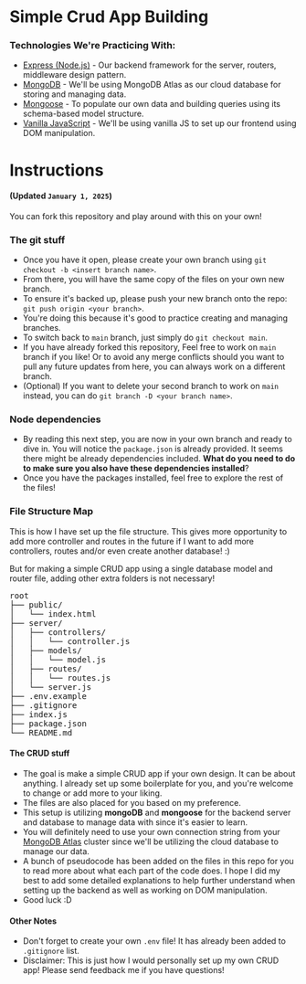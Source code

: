 # Simple Crud App Building

### Technologies We're Practicing With:
- [Express (Node.js)](https://expressjs.com/) - Our backend framework for the server, routers, middleware design pattern.
- [MongoDB](https://www.mongodb.com/) - We'll be using MongoDB Atlas as our cloud database for storing and managing data.
- [Mongoose](https://mongoosejs.com/) - To populate our own data and building queries using its schema-based model structure.
- [Vanilla JavaScript](https://developer.mozilla.org/en-US/docs/Web/JavaScript) - We'll be using vanilla JS to set up our frontend using DOM manipulation.

# Instructions
#### (Updated `January 1, 2025`)

You can fork this repository and play around with this on your own!

### The git stuff
- Once you have it open, please create your own branch using `git checkout -b <insert branch name>`.
- From there, you will have the same copy of the files on your own new branch.
- To ensure it's backed up, please push your new branch onto the repo: `git push origin <your branch>`.
- You're doing this because it's good to practice creating and managing branches.
- To switch back to `main` branch, just simply do `git checkout main`.
- If you have already forked this repository, Feel free to work on `main` branch if you like! Or to avoid any merge conflicts should you want to pull any future updates from here, you can always work on a different branch.
- (Optional) If you want to delete your second branch to work on `main` instead, you can do `git branch -D <your branch name>`.

### Node dependencies
- By reading this next step, you are now in your own branch and ready to dive in. You will notice the `package.json` is already provided. It seems there might be already dependencies included. **What do you need to do to make sure you also have these dependencies installed**?
- Once you have the packages installed, feel free to explore the rest of the files!

### File Structure Map
This is how I have set up the file structure. This gives more opportunity to add more controller and routes in the future if I want to add more controllers, routes and/or even create another database! :)

But for making a simple CRUD app using a single database model and router file, adding other extra folders is not necessary!
<pre>
root
├── public/
│   └── index.html
├── server/
│   ├── controllers/
│   │   └── controller.js
│   ├── models/
│   │   └── model.js
│   ├── routes/
│   │   └── routes.js
│   └── server.js
├── .env.example
├── .gitignore
├── index.js
├── package.json
└── README.md
</pre>

#### The CRUD stuff
- The goal is make a simple CRUD app if your own design. It can be about anything. I already set up some boilerplate for you, and you're welcome to change or add more to your liking.
- The files are also placed for you based on my preference.
- This setup is utilizing **mongoDB** and **mongoose** for the backend server and database to manage data with since it's easier to learn.
- You will definitely need to use your own connection string from your [MongoDB Atlas](https://account.mongodb.com/account/login) cluster since we'll be utilizing the cloud database to manage our data.
- A bunch of pseudocode has been added on the files in this repo for you to read more about what each part of the code does. I hope I did my best to add some detailed explanations to help further understand when setting up the backend as well as working on DOM manipulation.
-  Good luck :D

#### Other Notes
- Don't forget to create your own `.env` file! It has already been added to `.gitignore` list.
- Disclaimer: This is just how I would personally set up my own CRUD app! Please send feedback me if you have questions!
